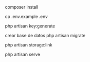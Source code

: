 composer install

cp .env.example .env

php artisan key:generate

crear base de datos
php artisan migrate

php artisan storage:link

php artisan serve
